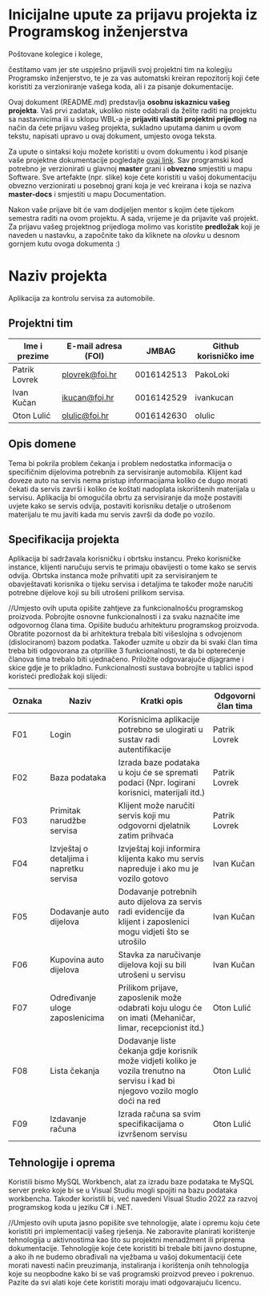 # Inicijalne upute za prijavu projekta iz Programskog inženjerstva

Poštovane kolegice i kolege, 

čestitamo vam jer ste uspješno prijavili svoj projektni tim na kolegiju Programsko inženjerstvo, te je za vas automatski kreiran repozitorij koji ćete koristiti za verzioniranje vašega koda, ali i za pisanje dokumentacije.

Ovaj dokument (README.md) predstavlja **osobnu iskaznicu vašeg projekta**. Vaš prvi zadatak, ukoliko niste odabrali da želite raditi na projektu sa nastavnicima ili u sklopu WBL-a je **prijaviti vlastiti projektni prijedlog** na način da ćete prijavu vašeg projekta, sukladno uputama danim u ovom tekstu, napisati upravo u ovaj dokument, umjesto ovoga teksta.

Za upute o sintaksi koju možete koristiti u ovom dokumentu i kod pisanje vaše projektne dokumentacije pogledajte [ovaj link](https://guides.github.com/features/mastering-markdown/).
Sav programski kod potrebno je verzionirati u glavnoj **master** grani i **obvezno** smjestiti u mapu Software. Sve artefakte (npr. slike) koje ćete koristiti u vašoj dokumentaciju obvezno verzionirati u posebnoj grani koja je već kreirana i koja se naziva **master-docs** i smjestiti u mapu Documentation.

Nakon vaše prijave bit će vam dodijeljen mentor s kojim ćete tijekom semestra raditi na ovom projektu. A sada, vrijeme je da prijavite vaš projekt. Za prijavu vašeg projektnog prijedloga molimo vas koristite **predložak** koji je naveden u nastavku, a započnite tako da kliknete na *olovku* u desnom gornjem kutu ovoga dokumenta :) 

# Naziv projekta
Aplikacija za kontrolu servisa za automobile.

## Projektni tim

Ime i prezime | E-mail adresa (FOI) | JMBAG | Github korisničko ime
------------  | ------------------- | ----- | ---------------------
Patrik Lovrek | plovrek@foi.hr | 0016142513 | PakoLoki
Ivan Kučan | ikucan@foi.hr | 0016142529 | ivankucan
Oton Lulić | olulic@foi.hr | 0016142630 | olulic

## Opis domene
Tema bi pokrila problem čekanja i problem nedostatka informacija o specifičnim dijelovima potrebnih za servisiranje automobila. Klijent kad doveze auto na servis nema pristup informacijama koliko će dugo morati čekati da servis završi i koliko će koštati nadoplata iskorištenih materijala u servisu. Aplikacija bi omogućila obrtu za servisiranje da može postaviti uvjete kako se servis odvija, postaviti korisniku detalje o utrošenom materijalu te mu javiti kada mu servis završi da dođe po vozilo. 

## Specifikacija projekta
Aplikacija bi sadržavala korisničku i obrtsku instancu. Preko korisničke instance, klijenti naručuju servis te primaju obavijesti o tome kako se servis odvija. Obrtska instanca može prihvatiti upit za servisiranjem te obavještavati korisnika o tijeku servisa i detaljima te također može naručiti potrebne dijelove koji su bili utrošeni prilikom servisa.

//Umjesto ovih uputa opišite zahtjeve za funkcionalnošću programskog proizvoda. Pobrojite osnovne funkcionalnosti i za svaku naznačite ime odgovornog člana tima. Opišite buduću arhitekturu programskog proizvoda. Obratite pozornost da bi arhitektura trebala biti višeslojna s odvojenom (dislociranom) bazom podatka. Također uzmite u obzir da bi svaki član tima treba biti odgovorana za otprilike 3 funkcionalnosti, te da bi opterećenje članova tima trebalo biti ujednačeno. Priložite odgovarajuće dijagrame i skice gdje je to prikladno. Funkcionalnosti sustava bobrojite u tablici ispod koristeći predložak koji slijedi: 

Oznaka | Naziv | Kratki opis | Odgovorni član tima
------ | ----- | ----------- | -------------------
F01 | Login | Korisnicima aplikacije potrebno se ulogirati u sustav radi autentifikacije | Patrik Lovrek
F02 | Baza podataka | Izrada baze podataka u koju će se spremati podaci (Npr. logirani korisnici, materijali itd.) | Patrik Lovrek
F03 | Primitak narudžbe servisa | Klijent može naručiti servis koji mu odgovorni djelatnik zatim prihvaća | Patrik Lovrek
F04 | Izvještaj o detaljima i napretku servisa | Izvještaj koji informira klijenta kako mu servis napreduje i ako mu je vozilo gotovo | Ivan Kučan
F05 | Dodavanje auto dijelova | Dodavanje potrebnih auto dijelova za servis radi evidencije da klijent i zaposlenici mogu vidjeti što se utrošilo | Ivan Kučan
F06 | Kupovina auto dijelova | Stavka za naručivanje dijelova koji su bili utrošeni u servisu | Ivan Kučan
F07 | Određivanje uloge zaposlenicima | Prilikom prijave, zaposlenik može odabrati koju ulogu će on imati (Mehaničar, limar, recepcionist itd.) | Oton Lulić
F08 | Lista čekanja | Dodavanje liste čekanja gdje korisnik može vidjeti koliko je vozila trenutno na servisu i kad bi njegovo vozilo moglo doći na red | Oton Lulić
F09 | Izdavanje računa | Izrada računa sa svim specifikacijama o izvršenom servisu | Oton Lulić

## Tehnologije i oprema
Koristili bismo MySQL Workbench, alat za izradu baze podataka te MySQL server preko koje bi se u Visual Studiu mogli spojiti na bazu podataka workbencha. Također koristili bi, već navedeni Visual Studio 2022 za razvoj programskog koda u jeziku C# i .NET. 

//Umjesto ovih uputa jasno popišite sve tehnologije, alate i opremu koju ćete koristiti pri implementaciji vašeg rješenja. Ne zaboravite planirati korištenje tehnologija u aktivnostima kao što su projektni menadžment ili priprema dokumentacije. Tehnologije koje ćete koristiti bi trebale biti javno dostupne, a ako ih ne budemo obrađivali na vježbama u vašoj dokumentaciji ćete morati navesti način preuzimanja, instaliranja i korištenja onih tehnologija koje su neopbodne kako bi se vaš programski proizvod preveo i pokrenuo. Pazite da svi alati koje ćete koristiti moraju imati odgovarajuću licencu.
